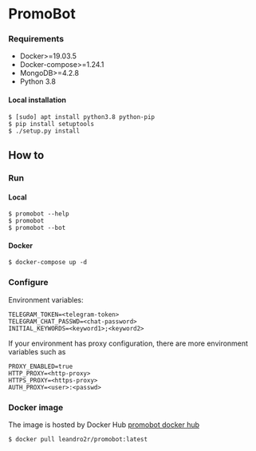 # PromoBot

### Requirements

- Docker>=19.03.5
- Docker-compose>=1.24.1
- MongoDB>=4.2.8
- Python 3.8

#### Local installation

```shell
$ [sudo] apt install python3.8 python-pip
$ pip install setuptools
$ ./setup.py install
```

## How to

### Run

#### Local
```shell
$ promobot --help
$ promobot
$ promobot --bot
```

#### Docker
```shell
$ docker-compose up -d
```

### Configure

Environment variables:
```
TELEGRAM_TOKEN=<telegram-token>
TELEGRAM_CHAT_PASSWD=<chat-password>
INITIAL_KEYWORDS=<keyword1>;<keyword2>
```

If your environment has proxy configuration, there are more environment variables such as
```
PROXY_ENABLED=true
HTTP_PROXY=<http-proxy>
HTTPS_PROXY=<https-proxy>
AUTH_PROXY=<user>:<passwd>
```

### Docker image

The image is hosted by Docker Hub [promobot docker hub](https://hub.docker.com/r/leandro2r/promobot)

```shell
$ docker pull leandro2r/promobot:latest
```
